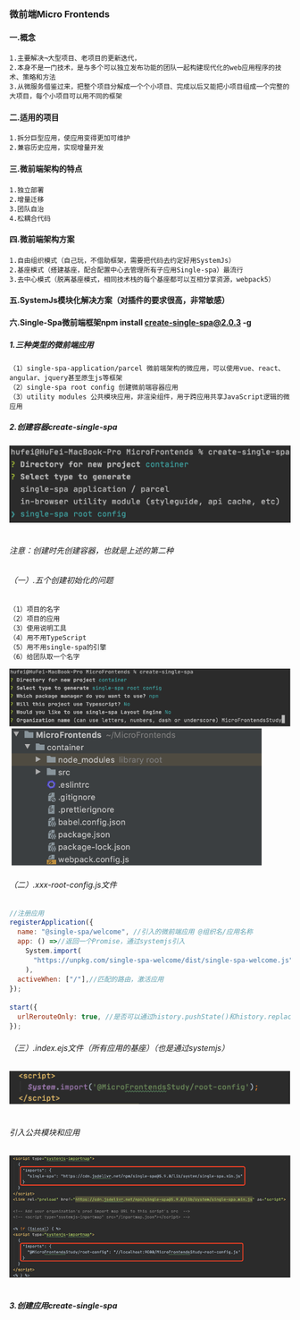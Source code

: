 ### 微前端Micro Frontends
#### 一.概念
~~~~
1.主要解决¬大型项目、老项目的更新迭代，
2.本身不是一门技术，是与多个可以独立发布功能的团队一起构建现代化的web应用程序的技术、策略和方法
3.从微服务借鉴过来，把整个项目分解成一个个小项目、完成以后又能把小项目组成一个完整的大项目，每个小项目可以用不同的框架
~~~~
#### 二.适用的项目
~~~~
1.拆分巨型应用，使应用变得更加可维护
2.兼容历史应用，实现增量开发
~~~~
#### 三.微前端架构的特点
~~~~
1.独立部署
2.增量迁移
3.团队自治
4.松耦合代码
~~~~
#### 四.微前端架构方案
~~~~
1.自由组织模式（自己玩，不借助框架，需要把代码去约定好用SystemJs）
2.基座模式（搭建基座，配合配置中心去管理所有子应用Single-spa）最流行
3.去中心模式（脱离基座模式，相同技术栈的每个基座都可以互相分享资源，webpack5）
~~~~
#### 五.SystemJs模块化解决方案（对插件的要求很高，非常敏感）

#### 六.Single-Spa微前端框架npm install create-single-spa@2.0.3 -g
##### 1.三种类型的微前端应用
~~~~
（1）single-spa-application/parcel 微前端架构的微应用，可以使用vue、react、angular、jquery甚至原生js等框架
（2）single-spa root config 创建微前端容器应用
（3）utility modules 公共模块应用，非渲染组件，用于跨应用共享JavaScript逻辑的微应用
~~~~
##### 2.创建容器create-single-spa
 ![img](./images/MF_1.png)­­­­
###### 注意：创建时先创建容器，也就是上述的第二种

###### （一）.五个创建初始化的问题
~~~~
（1）项目的名字
（2）项目的应用
（3）使用说明工具
（4）用不用TypeScript
（5）用不用single-spa的引擎
（6）给团队取一个名字
~~~~
  ![img](./images/MF_2.png)­­­­
  ![img](./images/MF_3.png)­­­­
 

###### （二）.xxx-root-config.js文件
~~~~javascript
//注册应用
registerApplication({
  name: "@single-spa/welcome", //引入的微前端应用 @组织名/应用名称
  app: () =>//返回一个Promise，通过systemjs引入
    System.import(
      "https://unpkg.com/single-spa-welcome/dist/single-spa-welcome.js"//引入的地址，可以是本地也可以是远端
    ),
  activeWhen: ["/"],//匹配的路由，激活应用
});

start({
  urlRerouteOnly: true, //是否可以通过history.pushState()和history.replaceState()更改触发single-spa路，true是不允许、false是允许
});
~~~~
###### （三）.index.ejs文件（所有应用的基座）（也是通过systemjs）
  ![img](./images/MF_4.png)­­­­

###### 引入公共模块和应用
  ![img](./images/MF_5.png)­­­­

##### 3.创建应用create-single-spa





































